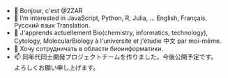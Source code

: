 - 👋 Bonjour, c'est @2ZAR
- 👀 I’m interested in JavaScript, Python, R, Julia, ... English, Français, Русский язык Translation.
- 🌱 J'apprends actuellement Bio(chemistry, informatics, technology), Cytology, MolecularBiology à l'université et j'étudie 中文 par moi-même.
- 💞️ Хочу сотрудничать в области биоинформатики.
- 📫 同年代同士開発プロジェクトチームを作りました。今後公開予定です。 よろしくお願い申し上げます。

<!---
2ZAR/2ZAR is a ✨ special ✨ repository because its `README.md` (this file) appears on your GitHub profile.
You can click the Preview link to take a look at your changes.
---> 
